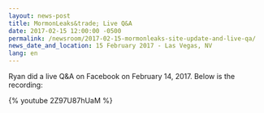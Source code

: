 ```yaml
---
layout: news-post
title: MormonLeaks&trade; Live Q&A 
date: 2017-02-15 12:00:00 -0500
permalink: /newsroom/2017-02-15-mormonleaks-site-update-and-live-qa/
news_date_and_location: 15 February 2017 - Las Vegas, NV
lang: en
---
```

Ryan did a live Q&A on Facebook on February 14, 2017. Below is the recording:

{% youtube 2Z97U87hUaM %}
